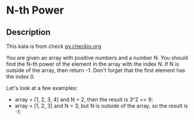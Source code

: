 # N-th Power

## Description

This kata is from check [py.checkio.org](py.checkio.org)

You are given an array with positive numbers and a number N. You should find the N-th power of the element in the array with the index N. If N is outside of the array, then return -1. Don't forget that the first element has the index 0.

Let's look at a few examples:

* array = [1, 2, 3, 4] and N = 2, then the result is 3^2 == 9;
* array = [1, 2, 3] and N = 3, but N is outside of the array, so the result is -1.
